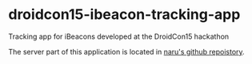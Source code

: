# droidcon15-ibeacon-tracking-app
Tracking app for iBeacons developed at the DroidCon15 hackathon

The server part of this application is located in [naru's github repoistory](https://github.com/naru/droidcon15-beaconserver).
